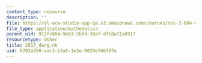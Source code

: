 ```yaml
---
content_type: resource
description: ''
file: https://ol-ocw-studio-app-qa.s3.amazonaws.com/courses/res-3-004-visualizing-materials-science-fall-2017/6703a350eac353a51e3e9820e746f97e_2017_dang.nb
file_type: application/mathematica
parent_uid: 912fc084-9e83-2bfd-38af-df58a71a8917
resourcetype: Other
title: 2017_dang.nb
uid: 6703a350-eac3-53a5-1e3e-9820e746f97e
---
```

